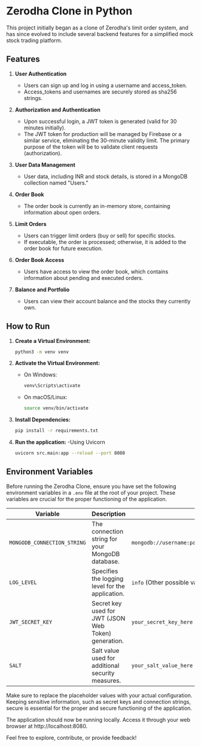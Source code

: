 # Zerodha Clone in Python

This project initially began as a clone of Zerodha's limit order system, and has since evolved to include several backend features for a simplified mock stock trading platform.

## Features

1. **User Authentication**
   - Users can sign up and log in using a username and access_token.
   - Access_tokens and usernames are securely stored as sha256 strings.
   
2. **Authorization and Authentication**
   - Upon successful login, a JWT token is generated (valid for 30 minutes initially).
   - The JWT token for production will be managed by Firebase or a similar service, eliminating the 30-minute validity limit. The primary purpose of the token will be to validate client requests (authorization).

3. **User Data Management**
   - User data, including INR and stock details, is stored in a MongoDB collection named "Users."
   
4. **Order Book**
   - The order book is currently an in-memory store, containing information about open orders.
   
5. **Limit Orders**
   - Users can trigger limit orders (buy or sell) for specific stocks.
   - If executable, the order is processed; otherwise, it is added to the order book for future execution.

6. **Order Book Access**
   - Users have access to view the order book, which contains information about pending and executed orders.

7. **Balance and Portfolio**
   - Users can view their account balance and the stocks they currently own.

## How to Run

1. **Create a Virtual Environment:**

    ```bash
    python3 -m venv venv
    ```

2. **Activate the Virtual Environment:**

   - On Windows:

     ```bash
     venv\Scripts\activate
     ```

   - On macOS/Linux:

     ```bash
     source venv/bin/activate
     ```

3. **Install Dependencies:**

   ```bash
   pip install -r requirements.txt

4. **Run the application:**
   -Using Uvicorn
    ```bash
    uvicorn src.main:app --reload --port 8080
    ```
## Environment Variables

Before running the Zerodha Clone, ensure you have set the following environment variables in a `.env` file at the root of your project. These variables are crucial for the proper functioning of the application.

| Variable                  | Description                                                | Example Value                                      |
|---------------------------|------------------------------------------------------------|----------------------------------------------------|
| `MONGODB_CONNECTION_STRING`| The connection string for your MongoDB database.            | `mongodb://username:password@localhost:27017/zerodha_clone` |
| `LOG_LEVEL`               | Specifies the logging level for the application.           | `info` (Other possible values: `debug`, `warning`, `error`, `critical`) |
| `JWT_SECRET_KEY`          | Secret key used for JWT (JSON Web Token) generation.        | `your_secret_key_here`                             |
| `SALT`                    | Salt value used for additional security measures.          | `your_salt_value_here`                             |

Make sure to replace the placeholder values with your actual configuration. Keeping sensitive information, such as secret keys and connection strings, secure is essential for the proper and secure functioning of the application.

The application should now be running locally. Access it through your web browser at http://localhost:8080.


Feel free to explore, contribute, or provide feedback!

